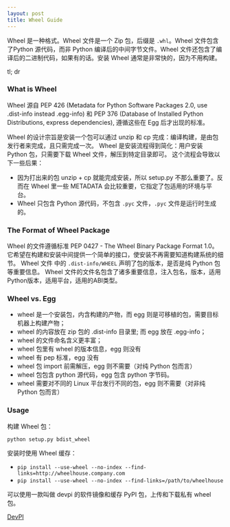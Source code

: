 ```yaml
---
layout: post
title: Wheel Guide
---
```


Wheel 是一种格式。Wheel 文件是一个 Zip 包，后缀是 `.whl`。Wheel 文件包含了Python 源代码，而非 Python 编译后的中间字节文件。Wheel 文件还包含了编译后的二进制代码，如果有的话。安装 Wheel 通常是非常快的，因为不用构建。

tl; dr

### What is Wheel

Wheel 源自   PEP 426 (Metadata for Python Software Packages 2.0, use .dist-info instead .egg-info) 和 PEP 376 (Database of Installed Python Distributions, express dependencies), 遵循这些在 Egg 后才出现的标准。

Wheel 的设计宗旨是安装一个包可以通过 unzip 和 cp 完成：编译构建，是由包发行者来完成，且只需完成一次。
Wheel 是安装流程得到简化：用户安装 Python 包，只需要下载 Wheel 文件，解压到特定目录即可。
这个流程会导致以下一些后果：

- 因为打出来的包 unzip + cp 就能完成安装，所以 setup.py 不那么重要了。反而在 Wheel 里一些 METADATA 会比较重要，它指定了包适用的环境与平台。
- Wheel 只包含 Python 源代码，不包含 `.pyc` 文件，`.pyc` 文件是运行时生成的。
 
### The Format of Wheel Package

Wheel 的文件遵循标准 PEP 0427 - The Wheel Binary Package Format 1.0。
它希望在构建和安装中间提供一个简单的接口，使安装不再需要知道构建系统的细节。
Wheel 文件 中的 `.dist-info/WHEEL` 声明了包的版本，是否是纯 Python 包等重要信息。
Wheel 文件的文件名包含了诸多重要信息，注入包名，版本，适用Python版本，适用平台，适用的ABI类型。

### Wheel vs. Egg

- wheel 是一个安装包，内含构建的产物，而 egg 则是可移植的包，需要目标机器上构建产物；
- wheel 的内容放在 zip 包的 .dist-info 目录里; 而 egg 放在 .egg-info；
- wheel 的文件命名含义更丰富；
- wheel 包里有 wheel 的版本信息，egg 则没有
- wheel 有 pep 标准，egg 没有
- wheel 包 import 前需解压，egg 则不需要（对纯 Python 包而言）
- wheel 包包含 python 源代码，egg 包含 python 字节码。
- wheel 需要对不同的 Linux 平台发行不同的包，egg 则不需要（对非纯 Python 包而言）

### Usage

构建 Wheel 包：

    python setup.py bdist_wheel

安装时使用 Wheel 缓存：

- `pip install --use-wheel --no-index --find-links=http://wheelhouse.company.com` 
- `pip install --use-wheel --no-index --find-links=/path/to/wheelhouse`

可以使用一款叫做 devpi 的软件镜像和缓存 PyPI 包，上传和下载私有 wheel 包。

[Wheel 与 Egg 的比较]: http://lucumr.pocoo.org/2014/1/27/python-on-wheels/
[Wheel History]: http://wheel.readthedocs.org/en/latest/
[PEP 0427 - The Wheel Binary Package Format 1.0]: https://www.python.org/dev/peps/pep-0427/
[DevPI](http://doc.devpi.net/latest/)
